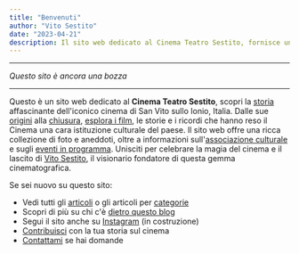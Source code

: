 ```yaml
---
title: "Benvenuti"
author: "Vito Sestito"
date: "2023-04-21"
description: Il sito web dedicato al Cinema Teatro Sestito, fornisce una ricca collezione di foto, storie e ricordi dell'iconico cinema di San Vito sullo Ionio, insieme a informazioni sull'associazione culturale e sugli eventi in programma.
---
```

***
*Questo sito è ancora una bozza*
***
Questo è un sito web dedicato al **Cinema Teatro Sestito**, scopri la [storia](/categories/storia) affascinante dell'iconico cinema di San Vito sullo Ionio, Italia. Dalle sue [origini](/2023/04/23/la-nascita-del-cinema-a-san-vito-un-sogno-diventato-realt/) alla [chiusura](), [esplora i film](), le storie e i ricordi che hanno reso il Cinema una cara istituzione culturale del paese. Il sito web offre una ricca collezione di foto e aneddoti, oltre a informazioni sull'[associazione culturale](/association/) e sugli [eventi in programma](). Unisciti per celebrare la magia del cinema e il lascito di [Vito Sestito](/1902/11/12/vito-sestito/), il visionario fondatore di questa gemma cinematografica.

Se sei nuovo su questo sito:
* Vedi tutti gli [articoli](/post/) o gli articoli per [categorie](/categories/)
* Scopri di più su chi c'è [dietro questo blog](/chisono/)
* Segui il sito anche su [Instagram]() (in costruzione)
* [Contribuisci](mailto:whatswrongintown@gmail.com) con la tua storia sul cinema 
* [Contattami](mailto:whatswrongintown@gmail.com) se hai domande
